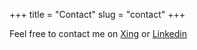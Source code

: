 +++
title = "Contact"
slug = "contact"
+++

Feel free to contact me on [Xing](https://www.xing.com/profile/Matthis_Wieneke/) or [Linkedin](https://www.linkedin.com/in/matthis-wieneke-a617a2218/)